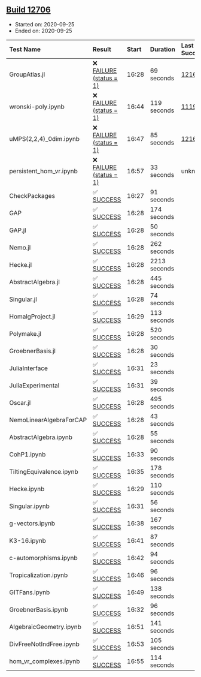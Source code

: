 ## [Build 12706](https://oscarci.mathematik.uni-kl.de/job/oscar/12706/)

* Started on: 2020-09-25
* Ended on: 2020-09-25

| Test Name    | Result | Start | Duration | Last Success | First Failure |
|:-------------|:-------|:------|:---------|:-------------|:--------------|
| GroupAtlas.jl | ❌ [FAILURE (status = 1)](https://oscarci.mathematik.uni-kl.de/job/oscar/12706/artifact/logs/build-12706/GroupAtlas.jl.log) | 16:28 | 69 seconds | [12167](https://oscarci.mathematik.uni-kl.de/job/oscar/12167/) | [12168](https://oscarci.mathematik.uni-kl.de/job/oscar/12168/) |
| wronski-poly.ipynb | ❌ [FAILURE (status = 1)](https://oscarci.mathematik.uni-kl.de/job/oscar/12706/artifact/logs/build-12706/wronski-poly.ipynb.log) | 16:44 | 119 seconds | [11192](https://oscarci.mathematik.uni-kl.de/job/oscar/11192/) | [11193](https://oscarci.mathematik.uni-kl.de/job/oscar/11193/) |
| uMPS(2,2,4)_0dim.ipynb | ❌ [FAILURE (status = 1)](https://oscarci.mathematik.uni-kl.de/job/oscar/12706/artifact/logs/build-12706/uMPS-2-2-4-_0dim.ipynb.log) | 16:47 | 85 seconds | [12167](https://oscarci.mathematik.uni-kl.de/job/oscar/12167/) | [12168](https://oscarci.mathematik.uni-kl.de/job/oscar/12168/) |
| persistent_hom_vr.ipynb | ❌ [FAILURE (status = 1)](https://oscarci.mathematik.uni-kl.de/job/oscar/12706/artifact/logs/build-12706/persistent_hom_vr.ipynb.log) | 16:57 | 33 seconds | unknown | unknown |
| CheckPackages | ✅ [SUCCESS](https://oscarci.mathematik.uni-kl.de/job/oscar/12706/artifact/logs/build-12706/CheckPackages.log) | 16:27 | 91 seconds |  |  |
| GAP | ✅ [SUCCESS](https://oscarci.mathematik.uni-kl.de/job/oscar/12706/artifact/logs/build-12706/GAP.log) | 16:28 | 174 seconds |  |  |
| GAP.jl | ✅ [SUCCESS](https://oscarci.mathematik.uni-kl.de/job/oscar/12706/artifact/logs/build-12706/GAP.jl.log) | 16:28 | 50 seconds |  |  |
| Nemo.jl | ✅ [SUCCESS](https://oscarci.mathematik.uni-kl.de/job/oscar/12706/artifact/logs/build-12706/Nemo.jl.log) | 16:28 | 262 seconds |  |  |
| Hecke.jl | ✅ [SUCCESS](https://oscarci.mathematik.uni-kl.de/job/oscar/12706/artifact/logs/build-12706/Hecke.jl.log) | 16:28 | 2213 seconds |  |  |
| AbstractAlgebra.jl | ✅ [SUCCESS](https://oscarci.mathematik.uni-kl.de/job/oscar/12706/artifact/logs/build-12706/AbstractAlgebra.jl.log) | 16:28 | 445 seconds |  |  |
| Singular.jl | ✅ [SUCCESS](https://oscarci.mathematik.uni-kl.de/job/oscar/12706/artifact/logs/build-12706/Singular.jl.log) | 16:28 | 74 seconds |  |  |
| HomalgProject.jl | ✅ [SUCCESS](https://oscarci.mathematik.uni-kl.de/job/oscar/12706/artifact/logs/build-12706/HomalgProject.jl.log) | 16:29 | 113 seconds |  |  |
| Polymake.jl | ✅ [SUCCESS](https://oscarci.mathematik.uni-kl.de/job/oscar/12706/artifact/logs/build-12706/Polymake.jl.log) | 16:28 | 520 seconds |  |  |
| GroebnerBasis.jl | ✅ [SUCCESS](https://oscarci.mathematik.uni-kl.de/job/oscar/12706/artifact/logs/build-12706/GroebnerBasis.jl.log) | 16:28 | 30 seconds |  |  |
| JuliaInterface | ✅ [SUCCESS](https://oscarci.mathematik.uni-kl.de/job/oscar/12706/artifact/logs/build-12706/JuliaInterface.log) | 16:31 | 23 seconds |  |  |
| JuliaExperimental | ✅ [SUCCESS](https://oscarci.mathematik.uni-kl.de/job/oscar/12706/artifact/logs/build-12706/JuliaExperimental.log) | 16:31 | 39 seconds |  |  |
| Oscar.jl | ✅ [SUCCESS](https://oscarci.mathematik.uni-kl.de/job/oscar/12706/artifact/logs/build-12706/Oscar.jl.log) | 16:28 | 495 seconds |  |  |
| NemoLinearAlgebraForCAP | ✅ [SUCCESS](https://oscarci.mathematik.uni-kl.de/job/oscar/12706/artifact/logs/build-12706/NemoLinearAlgebraForCAP.log) | 16:28 | 43 seconds |  |  |
| AbstractAlgebra.ipynb | ✅ [SUCCESS](https://oscarci.mathematik.uni-kl.de/job/oscar/12706/artifact/logs/build-12706/AbstractAlgebra.ipynb.log) | 16:28 | 55 seconds |  |  |
| CohP1.ipynb | ✅ [SUCCESS](https://oscarci.mathematik.uni-kl.de/job/oscar/12706/artifact/logs/build-12706/CohP1.ipynb.log) | 16:33 | 90 seconds |  |  |
| TiltingEquivalence.ipynb | ✅ [SUCCESS](https://oscarci.mathematik.uni-kl.de/job/oscar/12706/artifact/logs/build-12706/TiltingEquivalence.ipynb.log) | 16:35 | 178 seconds |  |  |
| Hecke.ipynb | ✅ [SUCCESS](https://oscarci.mathematik.uni-kl.de/job/oscar/12706/artifact/logs/build-12706/Hecke.ipynb.log) | 16:29 | 110 seconds |  |  |
| Singular.ipynb | ✅ [SUCCESS](https://oscarci.mathematik.uni-kl.de/job/oscar/12706/artifact/logs/build-12706/Singular.ipynb.log) | 16:31 | 56 seconds |  |  |
| g-vectors.ipynb | ✅ [SUCCESS](https://oscarci.mathematik.uni-kl.de/job/oscar/12706/artifact/logs/build-12706/g-vectors.ipynb.log) | 16:38 | 167 seconds |  |  |
| K3-16.ipynb | ✅ [SUCCESS](https://oscarci.mathematik.uni-kl.de/job/oscar/12706/artifact/logs/build-12706/K3-16.ipynb.log) | 16:41 | 87 seconds |  |  |
| c-automorphisms.ipynb | ✅ [SUCCESS](https://oscarci.mathematik.uni-kl.de/job/oscar/12706/artifact/logs/build-12706/c-automorphisms.ipynb.log) | 16:42 | 94 seconds |  |  |
| Tropicalization.ipynb | ✅ [SUCCESS](https://oscarci.mathematik.uni-kl.de/job/oscar/12706/artifact/logs/build-12706/Tropicalization.ipynb.log) | 16:46 | 96 seconds |  |  |
| GITFans.ipynb | ✅ [SUCCESS](https://oscarci.mathematik.uni-kl.de/job/oscar/12706/artifact/logs/build-12706/GITFans.ipynb.log) | 16:49 | 138 seconds |  |  |
| GroebnerBasis.ipynb | ✅ [SUCCESS](https://oscarci.mathematik.uni-kl.de/job/oscar/12706/artifact/logs/build-12706/GroebnerBasis.ipynb.log) | 16:32 | 96 seconds |  |  |
| AlgebraicGeometry.ipynb | ✅ [SUCCESS](https://oscarci.mathematik.uni-kl.de/job/oscar/12706/artifact/logs/build-12706/AlgebraicGeometry.ipynb.log) | 16:51 | 141 seconds |  |  |
| DivFreeNotIndFree.ipynb | ✅ [SUCCESS](https://oscarci.mathematik.uni-kl.de/job/oscar/12706/artifact/logs/build-12706/DivFreeNotIndFree.ipynb.log) | 16:53 | 105 seconds |  |  |
| hom_vr_complexes.ipynb | ✅ [SUCCESS](https://oscarci.mathematik.uni-kl.de/job/oscar/12706/artifact/logs/build-12706/hom_vr_complexes.ipynb.log) | 16:55 | 114 seconds |  |  |
